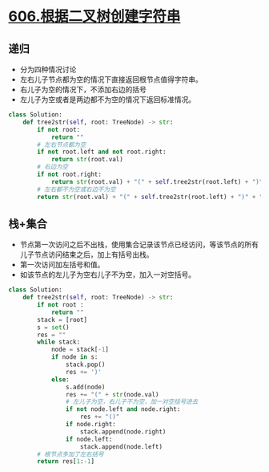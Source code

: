 # [606.根据二叉树创建字符串](https://leetcode-cn.com/problems/construct-string-from-binary-tree/)
## 递归
+ 分为四种情况讨论
+ 左右儿子节点都为空的情况下直接返回根节点值得字符串。
+ 右儿子为空的情况下，不添加右边的括号
+ 左儿子为空或者是两边都不为空的情况下返回标准情况。

``` python
class Solution:
    def tree2str(self, root: TreeNode) -> str:
        if not root:
            return ""
        # 左右节点都为空
        if not root.left and not root.right:
            return str(root.val)
        # 右边为空
        if not root.right:
            return str(root.val) + "(" + self.tree2str(root.left) + ")"
        # 左右都不为空或右边不为空
        return str(root.val) + "(" + self.tree2str(root.left) + ")" + "(" + self.tree2str(root.right) + ")"
```

## 栈+集合
+ 节点第一次访问之后不出栈，使用集合记录该节点已经访问，等该节点的所有儿子节点访问结束之后，加上有括号出栈。
+ 第一次访问加左括号和值。
+ 如该节点的左儿子为空右儿子不为空，加入一对空括号。
``` python
class Solution:
    def tree2str(self, root: TreeNode) -> str:
        if not root :
            return ""
        stack = [root]
        s = set()
        res = ""
        while stack:
            node = stack[-1]
            if node in s:
                stack.pop()
                res += ')'
            else:
                s.add(node)
                res += "(" + str(node.val)
                # 左儿子为空，右儿子不为空，加一对空括号进去
                if not node.left and node.right:
                    res += "()"
                if node.right:
                    stack.append(node.right)
                if node.left:
                    stack.append(node.left)
        # 根节点多加了左右括号
        return res[1:-1] 
```